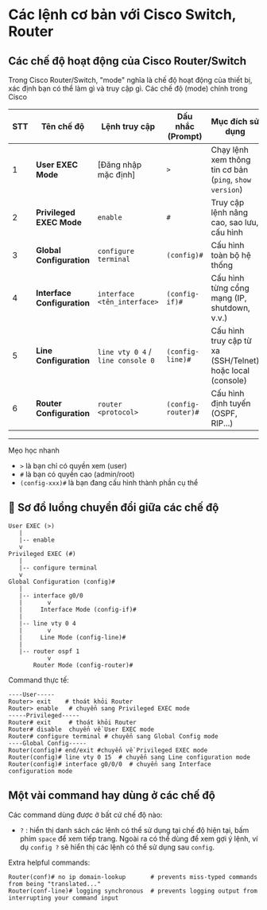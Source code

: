 # Các lệnh cơ bản với Cisco Switch, Router

## Các chế độ hoạt động của Cisco Router/Switch


Trong Cisco Router/Switch, "mode" nghĩa là chế độ hoạt động của thiết bị, xác định bạn có thể làm gì và truy cập gì. Các chế độ (mode) chính trong Cisco

| STT | Tên chế độ                 | Lệnh truy cập                   | Dấu nhắc (Prompt)      | Mục đích sử dụng |
|-----|----------------------------|----------------------------------|-------------------------|------------------|
| 1   | **User EXEC Mode**         | [Đăng nhập mặc định]            | `>`                     | Chạy lệnh xem thông tin cơ bản (`ping`, `show version`) |
| 2   | **Privileged EXEC Mode**   | `enable`                        | `#`                     | Truy cập lệnh nâng cao, sao lưu, cấu hình |
| 3   | **Global Configuration**   | `configure terminal`            | `(config)#`             | Cấu hình toàn bộ hệ thống |
| 4   | **Interface Configuration**| `interface <tên_interface>`     | `(config-if)#`          | Cấu hình từng cổng mạng (IP, shutdown, v.v.) |
| 5   | **Line Configuration**     | `line vty 0 4` / `line console 0` | `(config-line)#`     | Cấu hình truy cập từ xa (SSH/Telnet) hoặc local (console) |
| 6   | **Router Configuration**   | `router <protocol>`             | `(config-router)#`      | Cấu hình định tuyến (OSPF, RIP...) |

---

 Mẹo học nhanh
- `>` là bạn chỉ có quyền xem (user)
- `#` là bạn có quyền cao (admin/root)
- `(config-xxx)#` là bạn đang cấu hình thành phần cụ thể



## 🔄 Sơ đồ luồng chuyển đổi giữa các chế độ

```text
User EXEC (>)
   |
   |-- enable
   v
Privileged EXEC (#)
   |
   |-- configure terminal
   v
Global Configuration (config)#
   |
   |-- interface g0/0
   |       v
   |     Interface Mode (config-if)#
   |
   |-- line vty 0 4
   |       v
   |     Line Mode (config-line)#
   |
   |-- router ospf 1
           v
       Router Mode (config-router)#
```

Command thực tế: 

```shell
----User-----
Router> exit    # thoát khỏi Router
Router> enable   # chuyển sang Privileged EXEC mode  
-----Privileged-----
Router# exit     # thoát khỏi Router
Router# disable  chuyển về User EXEC mode
Router# configure terminal # chuyển sang Global Config mode
----Global Config-----
Router(config)# end/exit #chuyển về Privileged EXEC mode
Router(config)# line vty 0 15  # chuyển sang Line configuration mode
Router(config)# interface g0/0/0  # chuyển sang Interface configuration mode
```

## Một vài command hay dùng ở các chế độ

Các command dùng được ở bất cứ chế độ nào:

- `?` : hiển thị danh sách các lệnh có thể sử dụng tại chế độ hiện tại, bấm phím `space` để xem tiếp trang. Ngoài ra có thể dùng để xem gợi ý lệnh, ví dụ `config ?` sẽ hiển thị các lệnh có thể sử dụng sau `config`.


Extra helpful commands:

```shell
Router(conf)# no ip domain-lookup       # prevents miss-typed commands from being "translated..." 
Router(conf-line)# logging synchronous  # prevents logging output from interrupting your command input
